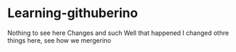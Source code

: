 # Learning-githuberino
Nothing to see here
Changes and such
Well that happened
I changed othre things here, see how we mergerino


